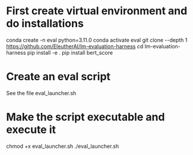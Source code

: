 # First create virtual environment and do installations

conda create -n eval python=3.11.0
conda activate eval
git clone --depth 1 https://github.com/EleutherAI/lm-evaluation-harness
cd lm-evaluation-harness
pip install -e .
pip install bert_score

# Create an eval script

See the file eval_launcher.sh

# Make the script executable and execute it

chmod +x eval_launcher.sh
./eval_launcher.sh
